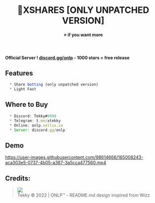 <h1 align="center">💎XSHARES [ONLY UNPATCHED VERSION]</h1>

<p align='center'>
  <b>⭐ if you want more
  
  
  </b><br>
</p>



#### Official Server ! [discord.gg/onlp](https://discord.gg/onlp) -  1000 stars = free release

## Features
```js
  * Share botting (only unpatched version)
  * Light Fast
```

## Where to Buy
```js
  * Discord: Tekky#9999
  * Telegram: t.me/xtekky
  * Online: onlp.sellix.io
  * Server: discord.gg/onlp
```

## Demo

https://user-images.githubusercontent.com/98614666/165008243-aca303e5-0737-4b05-a387-3a5cca477560.mp4

##  Credits:
 > [![](https://cdn.discordapp.com/avatars/719864492514738226/a_5de73a96793f9b0b3cbbafc2efc25ec7.gif?size=100)](https://github.com/xtekky) <br>Tekky © 2022 | ONLP™ - README.md design inspired from Wizz

